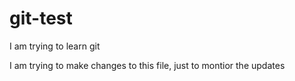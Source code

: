 # git-test
I am trying to learn git

I am trying to make changes to this file, just to montior the updates

